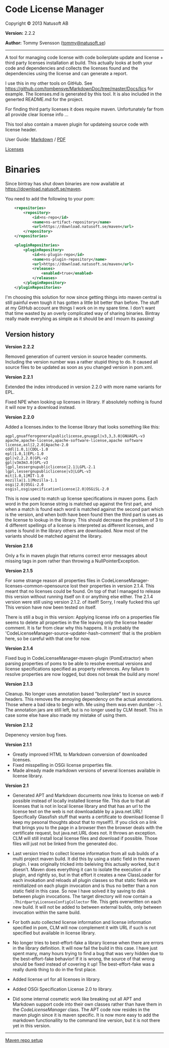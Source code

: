 # Code License Manager

Copyright © 2013 Natusoft AB

__Version:__ 2.2.2

__Author:__ Tommy Svensson (tommy@natusoft.se)

---

A tool for managing code license with code boilerplate update and license + third party licenses installation at build. This actually looks at both your code and dependencies and collects the licenses found and the dependencies using the license and can generate a report.

I use this in my other tools on GitHub. See <https://github.com/tombensve/MarkdownDoc/tree/master/Docs/lics> for example. The licenses.md is generated by this tool. It is also included in the generted README.md for the project. 

For finding third party licenses it does require maven. Unfortunately far from all provide clear license info ...

This tool also contain a maven plugin for updateing source code with license header. 

User Guide: [Markdown](https://github.com/tombensve/CodeLicenseManager/blob/master/CodeLicenseManager-documentation/docs/UserGuide.md) /  [PDF](https://github.com/tombensve/CodeLicenseManager/blob/master/CodeLicenseManager-documentation/docs/CLM-User-Guide.pdf)

[Licenses](https://github.com/tombensve/CodeLicenseManager/blob/master/CodeLicenseManager-documentation/docs/licenses.md)

# Binaries

Since bintray has shut down binaries are now available at https://download.natusoft.se/maven.

You need to add the following to your pom:
```xml
    <repositories>
        <repository>
            <id>ns-repo</id>
            <name>ns-artifact-repository</name>
            <url>https://download.natusoft.se/maven</url>
        </repository>
    </repositories>

    <pluginRepositories>
        <pluginRepository>
            <id>ns-plugin-repo</id>
            <name>ns-plugin-repository</name>
            <url>https://download.natusoft.se/maven</url>
            <releases>
                <enabled>true</enabled>
            </releases>
        </pluginRepository>
    </pluginRepositories>
```

I'm choosing this solution for now since getting things into maven central is still painful even tough it has gotten a little bit better than before. 
The stuff at my GitHub account are things I work on in my spare time. I don't want that time wasted by an overly complicated way of sharing binaries. Bintray really made everyhing as simple as it should be and I mourn its passing! 

## Version history

__Version 2.2.2__

Removed generation of current version in source header comments. Including the version number was
a rather stupid thing to do. It caused all source files to be updated as soon as you changed version
in pom.xml.

__Version 2.2.1__

Extended the index introduced in version 2.2.0 with more name variants for EPL.
 
Fixed NPE when looking up licenses in library. If absolutely nothing is found it will now try a download instead.

__Version 2.2.0__

Added a licenses.index to the license library that looks something like this:

    agpl,gnuafferogeneralpubliclicense,gnuagpl|v3,3,3.0|GNUAGPL-v3
    apache,apache-license,apache-software-license,apache software license,asl|2,2.0|Apache-2.0
    cddl|1.0,1|CDDL-1.0
    epl|1.0,1|EPL-1.0
    gpl|v2,2,2.0|GPL-v2
    gpl|v3m3m3.0|GPL-v3
    lgpl,lessergnupubliclicense|2.1|LGPL-2.1
    lgpl,lessergnupubliclicense|v3|LGPL-v3
    mit|1.0,1|MIT-1.0
    mozilla|1.1|Mozilla-1.1
    osgi|2.0|OSGi-2.0
    osgisl,osgispecificationlicense|2.0|OSGiSL-2.0

This is now used to match up license specifications in maven poms. Each word in the pom license string is matched up against the first part, and when a match is found each word is matched against the second part which is the version, and when both have been found then the third part is uses as the license to lookup in the library. This should decrease the problem of 3 to 4 different spellings of a license is interpreted as different licenses, and some is found in the library others are downloaded. Now most of the variants should be matched against the library. 

__Version 2.1.6__

Only a fix in maven plugin that returns correct error messages about missing tags in pom rather than throwing a NullPointerException.

__Version 2.1.5__

For some strange reason all properties files in CodeLicenseManager-licenses-common-opensource lost their properties in version 2.1.4. This meant that no licenses could be found. On top of that I managed to release this version without running itself on it or anything else either. The 2.1.4 version were still using version 2.1.2. of itself! Sorry, I really fucked this up! This version have now been tested on itself.

There is still a bug in this version: Applying license info on a properties file seems to delete all properties in the file leaving only the license header comment. It is far from clear why this happens. It is probably the 'CodeLicenseManager-source-updater-hash-comment' that is the problem here, so be careful with that one for now.

__Version 2.1.4__ 

Fixed bug in CodeLicenseManager-maven-plugin (PomExtractor) when parsing properties of poms to be able to resolve eventual versions and license specifications specified as property references. Any failure to resolve properties are now logged, but does not break the build any more!  

__Version 2.1.3__

Cleanup. No longer uses annotation based "boilerplate" text in source headers. This removes the annoying dependency on the actual annotations. Those where a bad idea to begin with. Me using them was even dumber :-). The annotation jars are still left, but is no longer used by CLM iteself. This in case some else have also made my mistake of using them. 

__Version 2.1.2__

Depenency version bug fixes. 

__Version 2.1.1__

* Greatly improved HTML to Markdown conversion of downloaded licenses.
* Fixed misspelling in OSGi license properties file.
* Made already made markdown versions of several licenses available in license library.

__Version 2.1__

* Generated APT and Markdown documents now links to license on web if possible instead of locally installed license file. This due to that all licenses that is not in local license library and that has an url to the license text on the web is not downloadable by a java.net.URL! Specifically Glassfish stuff that wants a certificate to download license (I keep my pesonal thoughts about that to myself!). If you click on a link that brings you to the page in a browser then the browser deals with the certificate request, but java.net.URL does not. It throws an exception. CLM will still install local license files and download if possible. Those files will just not be linked from the generated doc. 

* Last version tried to collect license information from all sub builds of a multi project maven build. It did this by using a static field in the maven plugin. I was originally tricked into beleiving this actually worked, but it doesn’t. Maven does everything it can to isolate the execution of a plugin, and rightly so, but in that effort it creates a new ClassLoader for each invokation and reloads all plugin classes so that static fields are reinitialized on each plugin invocation and is thus no better than a non static field in this case. So now I have solved it by saving to disk between plugin invocations. The target directory will now contain a `.ThirdpartyLicensesConfigCollector` file. This gets overwritten on each new build. It will not be added to between external builds, only between invocation within the same build. 

* For both auto collected license information and license information specified in pom, CLM will now complement it with URL if such is not specified but available in license library.

* No longer tries to best-effort-fake a library license when there are errors in the library definition. It will now fail the build in this case. I have just spent many, many hours trying to find a bug that was very hidden due to the best-effort-fake behavior! If it is wrong, the source of that wrong should be fixed instead of covering it up! The best-effort-fake was a really dumb thing to do in the first place.

* Added license url for all licenses in library.

* Added OSGi Specification License 2.0 to library.

* Did some internal cosmetic work like breaking out all APT and Markdown support code into their own classes rather than have them in the _CodeLicenseManager_ class. The APT code now resides in the maven plugin since it is maven specific. It is now more easy to add the markdown functionallity to the command line version, but it is not there yet in this version.

---

[Maven repo setup](https://github.com/tombensve/CommonStuff/blob/master/docs/MavenRepository.md)
